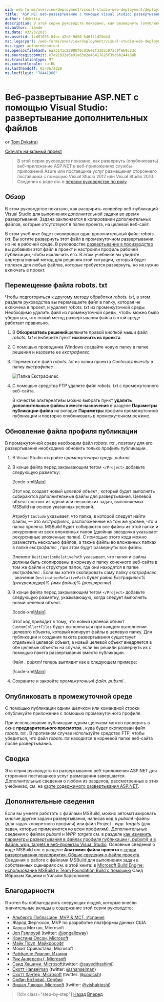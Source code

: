 ```yaml
---
uid: web-forms/overview/deployment/visual-studio-web-deployment/deploying-extra-files
title: 'ASP.NET веб-развертывание с помощью Visual Studio: развертывание дополнительных файлов | Документация Майкрософт'
author: tdykstra
description: В этой серии руководств показано, как развернуть (опубликовать) веб-приложение ASP.NET в веб-приложениях службы приложений Azure или поставщике услуг размещения стороннего поставщика, Усин...
ms.author: riande
ms.date: 03/23/2015
ms.assetid: 1cd91055-84bc-42c6-9d80-646f41429d4d
msc.legacyurl: /web-forms/overview/deployment/visual-studio-web-deployment/deploying-extra-files
msc.type: authoredcontent
ms.openlocfilehash: eaa3141c22980f0c816e2f33b5597ac9fe69c23c
ms.sourcegitcommit: e7e91932a6e91a63e2e46417626f39d6b244a3ab
ms.translationtype: MT
ms.contentlocale: ru-RU
ms.lasthandoff: 03/06/2020
ms.locfileid: "78441366"
---
```

# <a name="aspnet-web-deployment-using-visual-studio-deploying-extra-files"></a>Веб-развертывание ASP.NET с помощью Visual Studio: развертывание дополнительных файлов

от [Tom Dykstra)](https://github.com/tdykstra)

[Скачать начальный проект](https://go.microsoft.com/fwlink/p/?LinkId=282627)

> В этой серии руководств показано, как развернуть (опубликовать) веб-приложение ASP.NET в веб-приложениях службы приложений Azure или поставщике услуг размещения стороннего поставщика с помощью Visual Studio 2012 или Visual Studio 2010. Сведения о ряде см. в [первом руководстве по ряду](introduction.md).

## <a name="overview"></a>Обзор

В этом руководстве показано, как расширить конвейер веб-публикаций Visual Studio для выполнения дополнительной задачи во время развертывания. Задача заключается в копировании дополнительных файлов, которые отсутствуют в папке проекта, на целевой веб-сайт.

В этом учебнике будет скопирован один дополнительный файл: *robots. txt*. Вы хотите развернуть этот файл в промежуточном развертывании, но не в рабочей среде. В руководстве [развертывание в производство](deploying-to-production.md) вы добавили этот файл в проект и настроили профиль рабочей публикации, чтобы исключить его. В этом учебнике вы увидите альтернативный метод для решения этой ситуации, который будет полезен для любых файлов, которые требуется развернуть, но не нужно включать в проект.

## <a name="move-the-robotstxt-file"></a>Перемещение файла robots. txt

Чтобы подготовиться к другому методу обработки *robots. txt*, в этом разделе руководства вы перемещаете файл в папку, которая не включена в проект, и удаляет *robots. txt* из промежуточной среды. Необходимо удалить файл из промежуточной среды, чтобы можно было убедиться, что новый метод развертывания файла в этой среде работает правильно.

1. В **Обозреватель решений**щелкните правой кнопкой мыши файл *robots. txt* и выберите пункт **исключить из проекта**.
2. С помощью проводника Windows создайте новую папку в папке решения и назовите ее *екстрафилес*.
3. Переместите файл *robots. txt* из папки проекта *ContosoUniversity* в папку *екстрафилес* .

    ![Папка Екстрафилес](deploying-extra-files/_static/image1.png)
4. С помощью средства FTP удалите файл *robots. txt* с промежуточного веб-сайта.

    В качестве альтернативы можно выбрать пункт **удалить дополнительные файлы в месте назначения** в разделе **Параметры публикации файла** на вкладке **Параметры** профиля промежуточной публикации и повторно опубликовать в промежуточном режиме.

## <a name="update-the-publish-profile-file"></a>Обновление файла профиля публикации

В промежуточной среде необходим файл *robots. txt* , поэтому для его развертывания необходимо обновить только профиль публикации.

1. В Visual Studio откройте *промежуточную среду. pubxml*.
2. В конце файла перед закрывающим тегом `</Project>` добавьте следующую разметку:

    [!code-xml[Main](deploying-extra-files/samples/sample1.xml)]

    Этот код создает новый *целевой объект* , который будет выполнять собираются дополнительные файлы для развертывания. Целевой объект состоит из одной или нескольких задач, выполняемых MSBuild на основе указанных условий.

    Атрибут `Include` указывает, что папка, в которой следует найти файлы, — это *екстрафилес*, расположенные на том же уровне, что и папка проекта. MSBuild будет собираются все файлы из этой папки и рекурсивно из всех вложенных папок (двойная звездочка указывает рекурсивные вложенные папки). С помощью этого кода можно разместить несколько файлов, а также файлы во вложенных папках в папке *екстрафилес* , при этом будут развернуты все файлы.

    Элемент `DestinationRelativePath` указывает, что папки и файлы должны быть скопированы в корневую папку конечного веб-сайта в том же файле и структуре папок, где они находятся в папке *екстрафилес* . Если вы хотите скопировать саму папку *екстрафилес* , значение `DestinationRelativePath` будет равно *Екстрафилес\%(рекурсиведир)% (имя файла)% (расширение)* .
3. В конце файла перед закрывающим тегом `</Project>` добавьте следующую разметку, указывающую, когда следует выполнять новый целевой объект.

    [!code-xml[Main](deploying-extra-files/samples/sample2.xml)]

    Этот код приводит к тому, что новый целевой объект `CustomCollectFiles` будет выполняться при каждом выполнении целевого объекта, который копирует файлы в целевую папку. Для публикации и создания пакета развертывания существует отдельный целевой объект, а новый целевой объект внедряется в обе целевые объекты на случай, если вы решили развернуть их с помощью пакета развертывания вместо публикации.

    Файл *. pubxml* теперь выглядит как в следующем примере:

    [!code-xml[Main](deploying-extra-files/samples/sample3.xml?highlight=53-71)]
4. Сохраните и закройте *промежуточный файл. pubxml* .

## <a name="publish-to-staging"></a>Опубликовать в промежуточной среде

С помощью публикации одним щелчком или командной строки опубликуйте приложение с помощью промежуточного профиля.

При использовании публикации одним щелчком можно проверить в окне **предварительного просмотра** , куда будет скопирован файл *robots. txt* . В противном случае используйте средство FTP, чтобы убедиться, что файл *robots. txt* находится в корневой папке веб-сайта после развертывания.

## <a name="summary"></a>Сводка

Эта серия руководств по развертыванию веб-приложения ASP.NET для сторонних поставщиков услуг размещения завершается. Дополнительные сведения о любом из разделов, рассмотренных в этих учебниках, см. на [карте содержимого развертывания ASP.NET](https://go.microsoft.com/fwlink/p/?LinkId=282413).

## <a name="more-information"></a>Дополнительные сведения

Если вы умеете работать с файлами MSBuild, можно автоматизировать многие другие задачи развертывания, написав код в *pubxml* -файлы (для задач конкретного профиля) или файл Project *. wpp. targets* (для задач, которые применяются ко всем профилям). Дополнительные сведения о файлах *pubxml* и *WPP. targets* см. в разделе [как изменить параметры развертывания в файлах профиля публикации (. pubxml) и в файле. wpp. targets в веб-проектах Visual Studio](https://msdn.microsoft.com/library/ff398069). Основные сведения о коде MSBuild см. в разделе **Анатомия файла проекта** в [серии развертывания предприятия: Общие сведения о файле проекта](../web-deployment-in-the-enterprise/understanding-the-project-file.md). Сведения о работе с файлами MSBuild для выполнения задач в собственных сценариях см. в этой книге: в [Microsoft Build Engine: использование MSBuild и Team Foundation Build с помощью](http://msbuildbook.com) Саид Ибрахам Хашими и Уильям барсоломев.

## <a name="acknowledgements"></a>Благодарности

Я хотел бы поблагодарить следующих людей, которые внесли значительные вклады в содержание этой серии руководств:

- [Альберто ПоблаЦион, MVP &amp; MCT, Испания](https://mvp.microsoft.com/mvp/Alberto%20Poblacion%20Bolano-36772)
- Жарод Фергюсон, MVP по разработке платформы данных США
- Харша Миттал, Microsoft
- [Jon Гэллоуэй](https://weblogs.asp.net/jgalloway) (twitter: [@jongalloway](http://twitter.com/jongalloway))
- [Кристина Олсон, Microsoft](https://blogs.iis.net/krolson/default.aspx)
- [Майк Поуп, Майкрософт](http://www.mikepope.com/blog/DisplayBlog.aspx)
- Мохит Сривастава, Microsoft
- [Раффаеле Риалди, Италия](http://www.iamraf.net/)
- [Рик Андерсон (, Microsoft](https://blogs.msdn.com/b/rickandy/)
- [Саид Хашими, Microsoft](http://sedodream.com/default.aspx)(twitter: [@sayedihashimi](http://twitter.com/sayedihashimi))
- [Скотт Hanselman](http://www.hanselman.com/blog/) (twitter: [@shanselman](http://twitter.com/shanselman))
- [Скотт Хантер, Microsoft](https://blogs.msdn.com/b/scothu/) (twitter: [@coolcsh](http://twitter.com/coolcsh))
- [Срđан Боžовиć, Сербия](http://msforge.net/blogs/zmajcek/)
- [Вишал Джоши, Microsoft](http://vishaljoshi.blogspot.com/) (twitter: [@vishalrjoshi](http://twitter.com/vishalrjoshi))

> [!div class="step-by-step"]
> [Назад](command-line-deployment.md)
> [Вперед](troubleshooting.md)

